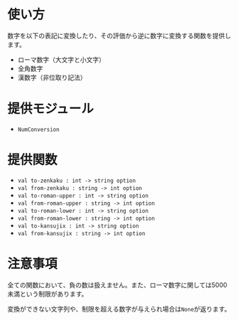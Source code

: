 # 使い方

数字を以下の表記に変換したり、その評価から逆に数字に変換する関数を提供します。

- ローマ数字（大文字と小文字）
- 全角数字
- 漢数字（非位取り記法）

# 提供モジュール

- `NumConversion`

# 提供関数

- `val to-zenkaku : int -> string option`
- `val from-zenkaku : string -> int option`
- `val to-roman-upper : int -> string option`
- `val from-roman-upper : string -> int option`
- `val to-roman-lower : int -> string option`
- `val from-roman-lower : string -> int option`
- `val to-kansujix : int -> string option`
- `val from-kansujix : string -> int option`


# 注意事項

全ての関数において、負の数は扱えません。また、ローマ数字に関しては5000未満という制限があります。

変換ができない文字列や、制限を超える数字が与えられ場合は`None`が返ります。
